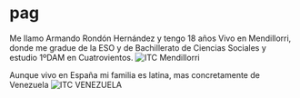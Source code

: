# pag
Me llamo Armando Rondón Hernández y tengo 18 años 
Vivo en Mendillorri, donde me gradue de la ESO y de Bachillerato de Ciencias Sociales y estudio 1ºDAM en Cuatrovientos.
![ITC Mendillorri](https://fotos02.noticiasdenavarra.com/2020/07/22/690x278/mendillorri-1.jpg)



Aunque vivo en España mi familia es latina, mas concretamente de Venezuela
![ITC VENEZUELA](https://miro.medium.com/max/2504/1*mUA0mDRt_rc0XTgIltGf4w.jpeg)
